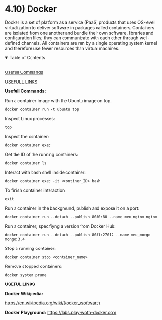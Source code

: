 # 4.10) Docker

Docker is a set of platform as a service (PaaS) products that uses OS-level virtualization to deliver software in packages called containers. Containers are isolated from one another and bundle their own software, libraries and configuration files; they can communicate with each other through well-defined channels. All containers are run by a single operating system kernel and therefore use fewer resources than virtual machines.

<details open>
<summary>Table of Contents</summary>
<br>

[Usefull Commands](#h1)

[USEFULL LINKS](#h2)

</details>

<a name="h1"/>

**Usefull Commands:**

Run a container image with the Ubuntu image on top.
```
docker container run -t ubuntu top
```

Inspect Linux processes:
```
top
```

Inspect the container:
```
docker container exec
```

Get the ID of the running containers:
```
docker container ls
```

Interact with bash shell inside container:
```
docker container exec -it <continer_ID> bash
```

To finish container interaction:
```
exit
```

Run a container in the background, publish and expose it on a port:
```
docker container run --detach --publish 8080:80 --name meu_nginx nginx
```

Run a container, specifiyng a version from Docker Hub:
```
docker container run --detach --publish 8081:27017 --name meu_mongo mongo:3.4
```

Stop a running container:
```
docker container stop <container_name>
```

Remove stopped containers:
```
docker system prune
```



<a name="h2"/>

**USEFUL LINKS**

**Docker Wikipedia:**

https://en.wikipedia.org/wiki/Docker_(software)

**Docker Playground:**
https://labs.play-woth-docker.com




